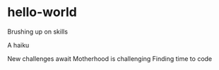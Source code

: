 # hello-world
Brushing up on skills

A haiku

New challenges await 
Motherhood is challenging
Finding time to code
